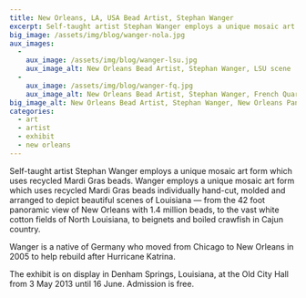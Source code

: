 ```yaml
---
title: New Orleans, LA, USA Bead Artist, Stephan Wanger
excerpt: Self-taught artist Stephan Wanger employs a unique mosaic art form which uses recycled Mardi Gras beads.
big_image: /assets/img/blog/wanger-nola.jpg
aux_images:
  - 
    aux_image: /assets/img/blog/wanger-lsu.jpg
    aux_image_alt: New Orleans Bead Artist, Stephan Wanger, LSU scene
  - 
    aux_image: /assets/img/blog/wanger-fq.jpg
    aux_image_alt: New Orleans Bead Artist, Stephan Wanger, French Quarter scene
big_image_alt: New Orleans Bead Artist, Stephan Wanger, New Orleans Panorama
categories:
  - art
  - artist
  - exhibit
  - new orleans
---
```

Self-taught artist Stephan Wanger employs a unique mosaic art form which uses recycled Mardi Gras beads. Wanger employs a unique mosaic art form which uses recycled Mardi Gras beads individually hand-cut, molded and arranged to depict beautiful scenes of Louisiana — from the 42 foot panoramic view of New Orleans with 1.4 million beads, to the vast white cotton fields of North Louisiana, to beignets and boiled crawfish in Cajun country.

Wanger is a native of Germany who moved from Chicago to New Orleans in 2005 to help rebuild after Hurricane Katrina.

The exhibit is on display in Denham Springs, Louisiana, at the Old City Hall from 3 May 2013 until 16 June. Admission is free.